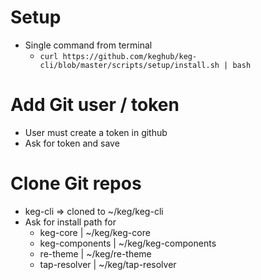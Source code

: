 # Setup
* Single command from terminal
  * `curl https://github.com/keghub/keg-cli/blob/master/scripts/setup/install.sh | bash `

# Add Git user / token
  * User must create a token in github
  * Ask for token and save
# Clone Git repos
  * keg-cli => cloned to ~/keg/keg-cli
  * Ask for install path for
    * keg-core | ~/keg/keg-core
    * keg-components | ~/keg/keg-components
    * re-theme | ~/keg/re-theme
    * tap-resolver | ~/keg/tap-resolver


